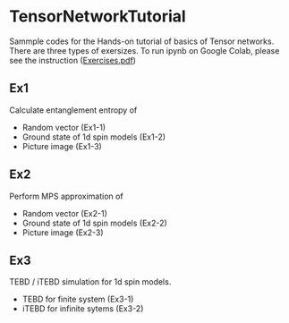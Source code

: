 # TensorNetworkTutorial

Sammple codes for the Hands-on tutorial of basics of Tensor networks.
There are three types of exersizes.
To run ipynb on Google Colab, please see the instruction ([Exercises.pdf](Exercises.pdf)) 


## Ex1
Calculate entanglement entropy of 
* Random vector (Ex1-1)
* Ground state of 1d spin models  (Ex1-2)
* Picture image (Ex1-3)

## Ex2
Perform MPS approximation of
* Random vector (Ex2-1)
* Ground state of 1d spin models  (Ex2-2)
* Picture image (Ex2-3)

## Ex3
TEBD / iTEBD simulation for 1d spin models.
* TEBD for finite system (Ex3-1)
* iTEBD for infinite sytems (Ex3-2)

